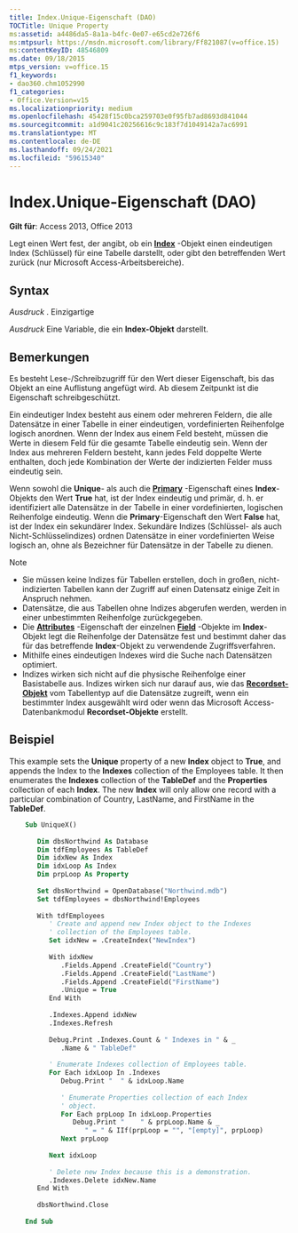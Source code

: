 ```yaml
---
title: Index.Unique-Eigenschaft (DAO)
TOCTitle: Unique Property
ms:assetid: a4486da5-8a1a-b4fc-0e07-e65cd2e726f6
ms:mtpsurl: https://msdn.microsoft.com/library/Ff821087(v=office.15)
ms:contentKeyID: 48546809
ms.date: 09/18/2015
mtps_version: v=office.15
f1_keywords:
- dao360.chm1052990
f1_categories:
- Office.Version=v15
ms.localizationpriority: medium
ms.openlocfilehash: 45428f15c0bca259703e0f95fb7ad8693d841044
ms.sourcegitcommit: a1d9041c20256616c9c183f7d1049142a7ac6991
ms.translationtype: MT
ms.contentlocale: de-DE
ms.lasthandoff: 09/24/2021
ms.locfileid: "59615340"
---
```

# <a name="indexunique-property-dao"></a>Index.Unique-Eigenschaft (DAO)

**Gilt für**: Access 2013, Office 2013

Legt einen Wert fest, der angibt, ob ein **[Index](index-object-dao.md)** -Objekt einen eindeutigen Index (Schlüssel) für eine Tabelle darstellt, oder gibt den betreffenden Wert zurück (nur Microsoft Access-Arbeitsbereiche).

## <a name="syntax"></a>Syntax

*Ausdruck* . Einzigartige

*Ausdruck* Eine Variable, die ein **Index-Objekt** darstellt.

## <a name="remarks"></a>Bemerkungen

Es besteht Lese-/Schreibzugriff für den Wert dieser Eigenschaft, bis das Objekt an eine Auflistung angefügt wird. Ab diesem Zeitpunkt ist die Eigenschaft schreibgeschützt.

Ein eindeutiger Index besteht aus einem oder mehreren Feldern, die alle Datensätze in einer Tabelle in einer eindeutigen, vordefinierten Reihenfolge logisch anordnen. Wenn der Index aus einem Feld besteht, müssen die Werte in diesem Feld für die gesamte Tabelle eindeutig sein. Wenn der Index aus mehreren Feldern besteht, kann jedes Feld doppelte Werte enthalten, doch jede Kombination der Werte der indizierten Felder muss eindeutig sein.

Wenn sowohl die **Unique**- als auch die **[Primary](index-primary-property-dao.md)** -Eigenschaft eines **Index**-Objekts den Wert **True** hat, ist der Index eindeutig und primär, d. h. er identifiziert alle Datensätze in der Tabelle in einer vordefinierten, logischen Reihenfolge eindeutig. Wenn die **Primary**-Eigenschaft den Wert **False** hat, ist der Index ein sekundärer Index. Sekundäre Indizes (Schlüssel- als auch Nicht-Schlüsselindizes) ordnen Datensätze in einer vordefinierten Weise logisch an, ohne als Bezeichner für Datensätze in der Tabelle zu dienen.

> [!NOTE]
> - Sie müssen keine Indizes für Tabellen erstellen, doch in großen, nicht-indizierten Tabellen kann der Zugriff auf einen Datensatz einige Zeit in Anspruch nehmen.
> - Datensätze, die aus Tabellen ohne Indizes abgerufen werden, werden in einer unbestimmten Reihenfolge zurückgegeben.
> - Die **[Attributes](field-attributes-property-dao.md)** -Eigenschaft der einzelnen **[Field](field-object-dao.md)** -Objekte im **Index**-Objekt legt die Reihenfolge der Datensätze fest und bestimmt daher das für das betreffende **Index**-Objekt zu verwendende Zugriffsverfahren.
> - Mithilfe eines eindeutigen Indexes wird die Suche nach Datensätzen optimiert.
> - Indizes wirken sich nicht auf die physische Reihenfolge einer Basistabelle aus. Indizes wirken sich nur darauf aus, wie das **[Recordset-Objekt](recordset-object-dao.md)** vom Tabellentyp auf die Datensätze zugreift, wenn ein bestimmter Index ausgewählt wird oder wenn das Microsoft Access-Datenbankmodul **Recordset-Objekte** erstellt.

## <a name="example"></a>Beispiel

This example sets the **Unique** property of a new **Index** object to **True**, and appends the Index to the **Indexes** collection of the Employees table. It then enumerates the **Indexes** collection of the **TableDef** and the **Properties** collection of each **Index**. The new **Index** will only allow one record with a particular combination of Country, LastName, and FirstName in the **TableDef**.

```vb
    Sub UniqueX() 
     
       Dim dbsNorthwind As Database 
       Dim tdfEmployees As TableDef 
       Dim idxNew As Index 
       Dim idxLoop As Index 
       Dim prpLoop As Property 
     
       Set dbsNorthwind = OpenDatabase("Northwind.mdb") 
       Set tdfEmployees = dbsNorthwind!Employees 
     
       With tdfEmployees 
          ' Create and append new Index object to the Indexes  
          ' collection of the Employees table. 
          Set idxNew = .CreateIndex("NewIndex") 
     
          With idxNew 
             .Fields.Append .CreateField("Country") 
             .Fields.Append .CreateField("LastName") 
             .Fields.Append .CreateField("FirstName") 
             .Unique = True 
          End With 
     
          .Indexes.Append idxNew 
          .Indexes.Refresh 
     
          Debug.Print .Indexes.Count & " Indexes in " & _ 
             .Name & " TableDef" 
     
          ' Enumerate Indexes collection of Employees table. 
          For Each idxLoop In .Indexes 
             Debug.Print "  " & idxLoop.Name 
     
             ' Enumerate Properties collection of each Index  
             ' object. 
             For Each prpLoop In idxLoop.Properties 
                Debug.Print "    " & prpLoop.Name & _ 
                   " = " & IIf(prpLoop = "", "[empty]", prpLoop) 
             Next prpLoop 
     
          Next idxLoop 
     
          ' Delete new Index because this is a demonstration. 
          .Indexes.Delete idxNew.Name 
       End With 
     
       dbsNorthwind.Close 
     
    End Sub
```
